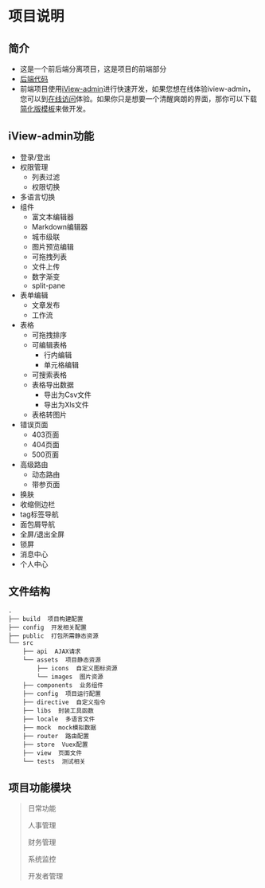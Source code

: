 # 项目说明

## 简介

* 这是一个前后端分离项目，这是项目的前端部分
* [后端代码](https://github.com/robert-zstao/el-platform.git)
* 前端项目使用[iView-admin](https://github.com/iview/iview-admin/wiki)进行快速开发，如果您想在线体验iview-admin，您可以到[在线访问](https://admin.iviewui.com/)体验。如果你只是想要一个清醒爽朗的界面，那你可以下载[简化版模板](https://github.com/iview/iview-admin/tree/template)来做开发。

## iView-admin功能

- 登录/登出
- 权限管理
  - 列表过滤
  - 权限切换
- 多语言切换
- 组件
  - 富文本编辑器
  - Markdown编辑器
  - 城市级联
  - 图片预览编辑
  - 可拖拽列表
  - 文件上传
  - 数字渐变
  - split-pane
- 表单编辑
  - 文章发布
  - 工作流
- 表格
  - 可拖拽排序
  - 可编辑表格
    - 行内编辑
    - 单元格编辑
  - 可搜索表格
  - 表格导出数据
    - 导出为Csv文件
    - 导出为Xls文件
  - 表格转图片
- 错误页面
  - 403页面
  - 404页面
  - 500页面
- 高级路由
  - 动态路由
  - 带参页面
- 换肤
- 收缩侧边栏
- tag标签导航
- 面包屑导航
- 全屏/退出全屏
- 锁屏
- 消息中心
- 个人中心

## 文件结构

```shell
.
├── build  项目构建配置
├── config  开发相关配置
├── public  打包所需静态资源
└── src
    ├── api  AJAX请求
    └── assets  项目静态资源
        ├── icons  自定义图标资源
        └── images  图片资源
    ├── components  业务组件
    ├── config  项目运行配置
    ├── directive  自定义指令
    ├── libs  封装工具函数
    ├── locale  多语言文件
    ├── mock  mock模拟数据
    ├── router  路由配置
    ├── store  Vuex配置
    ├── view  页面文件
    └── tests  测试相关
```

## 项目功能模块

> 日常功能
>
> 人事管理
>
> 财务管理
>
> 系统监控
>
> 开发者管理